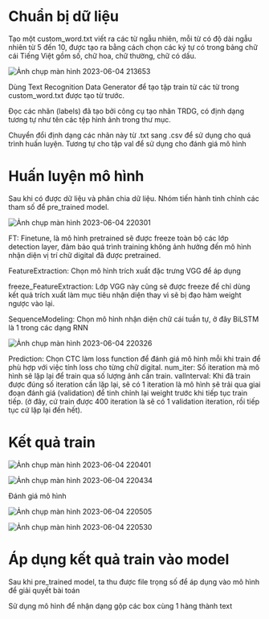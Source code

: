 # Chuẩn bị dữ liệu
Tạo một custom_word.txt viết ra các từ ngẫu nhiên, mỗi từ có độ dài ngẫu nhiên từ 5 đến 10, được tạo ra bằng cách chọn các ký tự có trong bảng chữ cái Tiếng Việt gồm số, chữ hoa, chữ thường, chữ có dấu.

![Ảnh chụp màn hình 2023-06-04 213653](https://github.com/tienhung36/modelOCR/assets/106159669/f3eb2253-d64b-4632-b450-c813656c7346)
 
 Dùng Text Recognition Data Generator  để tạo tập train từ các từ trong custom_word.txt được tạo từ trước.
 

 
 Đọc các nhãn (labels) đã tạo bởi công cụ tạo nhãn TRDG, có định dạng tương tự như tên các tệp hình ảnh trong thư mục.



Chuyển đổi định dạng các nhãn này từ .txt sang .csv để sử dụng cho quá trình huấn luyện.
Tương tự cho tập val để sử dụng cho đánh giá mô hình
# Huấn luyện mô hình

Sau khi có được dữ liệu và phân chia dữ liệu. Nhóm tiến hành tinh chỉnh các tham số để pre_trained model.


![Ảnh chụp màn hình 2023-06-04 220301](https://github.com/tienhung36/modelOCR/assets/106159669/b81ad2ba-3352-42a6-b824-940f80ccea01)

FT: Finetune, là mô hình pretrained sẽ được freeze toàn bộ các lớp detection layer, đảm bảo quá trình training không ảnh hưởng đến mô hình nhận diện vị trí chữ digital đã được pretrained.

FeatureExtraction: Chọn mô hình trích xuất đặc trưng VGG để áp dụng

freeze_FeatureExtraction: Lớp VGG này cũng sẽ được freeze để chỉ dùng kết quả trích xuất làm mục tiêu nhận diện thay vì sẽ bị đạo hàm weight ngược vào lại.

SequenceModeling: Chọn mô hình nhận diện chữ cái tuần tự, ở đây BiLSTM là 1 trong các dạng RNN

![Ảnh chụp màn hình 2023-06-04 220326](https://github.com/tienhung36/modelOCR/assets/106159669/cc3c6401-b884-4c77-8d0c-352ac612400f)


Prediction: Chọn CTC làm loss function để đánh giá mô hình mỗi khi train để phù hợp với việc tính loss cho từng chữ digital.
num_iter: Số iteration mà mô hình sẽ lặp lại để train qua số lượng ảnh cần train.
valInterval: Khi đã train được đúng số iteration cần lặp lại, sẽ có 1 iteration là mô hình sẽ trải qua giai đoạn đánh giá (validation) để tinh chỉnh lại weight trước khi tiếp tục train tiếp. (ở đây, cứ train được 400 iteration là sẽ có 1 validation iteration, rồi tiếp tục cứ lặp lại đến hết).
# Kết quả train

![Ảnh chụp màn hình 2023-06-04 220401](https://github.com/tienhung36/modelOCR/assets/106159669/debb9794-bcad-4e9a-bbdd-aad00149a51c)

![Ảnh chụp màn hình 2023-06-04 220434](https://github.com/tienhung36/modelOCR/assets/106159669/96e4a14a-37af-43e3-adf0-c6112591f03b)


Đánh giá mô hình 

![Ảnh chụp màn hình 2023-06-04 220505](https://github.com/tienhung36/modelOCR/assets/106159669/fe6a6a4c-1df4-418d-8bbd-3573a77dcce5)

![Ảnh chụp màn hình 2023-06-04 220530](https://github.com/tienhung36/modelOCR/assets/106159669/7ad53c83-1c0f-4b78-94d0-d7f9cb88bcef)

# Áp dụng kết quả train vào model
Sau khi pre_trained model, ta thu được file trọng số để áp dụng vào mô hình để giải quyết bài toán

Sử dụng mô hình để nhận dạng gộp các box cùng 1 hàng thành text

